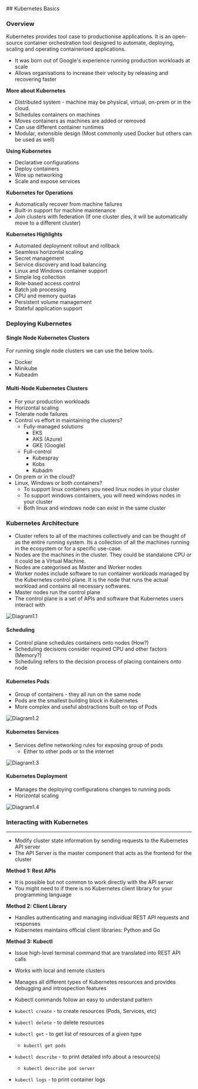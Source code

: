 ## Kubernetes Basics

### Overview
Kubernetes provides tool case to productionise applications. It is an open-source container orchestration tool designed to automate, deploying, scaling and operating containerised applications. 
- It was born out of Google's experience running production workloads at scale
- Allows organisations to increase their velocity by releasing and recovering faster

__More about Kubernetes__  
- Distributed system - machine may be physical, virtual, on-prem or in the cloud.
- Schedules containers on machines
- Moves containers as machines are added or removed
- Can use different container runtimes
- Modular, extensible design (Most commonly used Docker but others can be used as well)

__Using Kubernetes__
- Declarative configurations
- Deploy containers
- Wire up networking
- Scale and expose services

__Kubernetes for Operations__
- Automatically recover from machine failures
- Built-in support for machine maintenance
- Join clusters with federation (If one cluster dies, it will be automatically move to a different cluster)

__Kubernetes Highlights__
- Automated deployment rollout and rollback
- Seamless horizontal scaling
- Secret management
- Service discovery and load balancing
- Linux and Windows container support
- Simple log collection
- Role-based access control
- Batch job processing
- CPU and memory quotas
- Persistent volume management
- Stateful application support

### Deploying Kubernetes

#### Single Node Kubernetes Clusters
For running single node clusters we can use the below tools. 
- Docker 
- Minikube
- Kubeadm

#### Multi-Node Kubernetes Clusters
- For your production workloads
- Horizontal scaling
- Tolerate node failures
- Control vs effort in maintaining the clusters?
  - Fully-managed solutions
    - EKS
    - AKS (Azure)
    - GKE (Google)
  - Full-control
    - Kubespray
    - Kobs
    - Kubadm
- On prem or in the cloud?
- Linux, Windows or both containers?
  - To support linux containers you need linux nodes in your cluster
  - To support windows containers, you will need windows nodes in your cluster
  - Both linux and windows node can exist in the same cluster

### Kubernetes Architecture
- Cluster refers to all of the machines collectively and can be thought of as the entire running system. Its a collection of all the machines running in the ecosystem or for a specific use-case. 
- Nodes are the machines in the cluster. They could be standalone CPU or it could be a Virtual Machine.
- Nodes are categorised as Master and Worker nodes
- Worker nodes include software to run container workloads managed by the Kubernetes control plane. It is the node that runs the actual workload and contains all necessary softwares.
- Master nodes run the control plane
- The control plane is a set of APIs and software that Kubernetes users interact with

![Diagram1.1](../Kubernetes-basics/diagrams/diagram1.1.png)

#### Scheduling
- Control plane schedules containers onto nodes (How?)
- Scheduling decisions consider required CPU and other factors (Memory?)
- Scheduling refers to the decision process of placing containers onto node

#### Kubernetes Pods
- Group of containers - they all run on the same node
- Pods are the smallest building block in Kubernetes
- More complex and useful abstractions built on top of Pods

![Diagram1.2](../Kubernetes-basics/diagrams/diagram1.2.png)

#### Kubernetes Services
- Services define networking rules for exposing group of pods
  - Either to other pods or to the internet

![Diagram1.3](../Kubernetes-basics/diagrams/diagram1.3.png)

#### Kubernetes Deployment
- Manages the deploying configurations changes to running pods
- Horizontal scaling

![Diagram1.4](../Kubernetes-basics/diagrams/diagram1.4.png)

### Interacting with Kubernetes

---

- Modify cluster state information by sending requests to the Kubernetes API server
- The API Server is the master component that acts as the frontend for the cluster

**Method 1: Rest APIs**

- It is possible but not common to work directly with the API server
- You might need to if there is no Kubernetes client library for your programming language

**Method 2: Client Library**

- Handles authenticating and managing individual REST API requests and responses
- Kubernetes maintains official client libraries: Python and Go

**Method 3: Kubectl**

- Issue high-level terminal command that are translated into REST API calls
- Works with local and remote clusters
- Manages all different types of Kubernetes resources and provides debugging and introspection features
- Kubectl commands follow an easy to understand pattern

- `kubectl create` - to create resources (Pods, Services, etc)
- `kubectl delete` - to delete resources
- `kubectl get` - to get list of resources of a given type
    - `kubectl get pods`
- `kubectl describe` - to print detailed info about a resource(s)
    - `kubectl describe pod server`
- `kubectl logs` - to print container logs